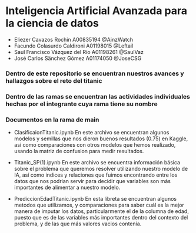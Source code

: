 # Inteligencia Artificial Avanzada para la ciencia de datos

- Eliezer Cavazos Rochin A00835194 @AinzWatch
- Facundo Colasurdo Caldironi A01198015 @Leftail
- Saul Francisco Vázquez del Río A01198261 @SaulVaz
- José Carlos Sänchez Gómez A01174050 @JoseCSG

### Dentro de este repositorio se encuentran nuestros avances y hallazgos sobre el reto del titanic
### Dentro de las ramas se encuentran las actividades individuales hechas por el integrante cuya rama tiene su nombre

### Documentos en la rama de main

- ClasificaionTitanic.ipynb
En este archivo se encuentran algunos modelos y semillas que nos dieron buenos resultados (0.75) en Kaggle, asi como comparaciones con 
otros modelos que hemos realizado, usando la matriz de confusion para medir resultados.

- Titanic_SP(1).ipynb
En este archivo se encuentra información básica sobre el problema que queremos resolver utilizando nuestro modelo de IA, así como indices y relaciones que fuimos encontrando entre los datos que nos podrian servir para decidir que variables son más importantes de alimentar a nuestro modelo.

- PrediccionEdadTitanic.ipynb 
En esta libreta se encuentran algunos metodos que utilizamos, y comparaciones para saber cuál es la mejor manera de imputar los datos, particularmente el de la columna de edad, puesto que es de las variables más importantes dentro del contexto del problema, y de las que más valores vacios contenía.
